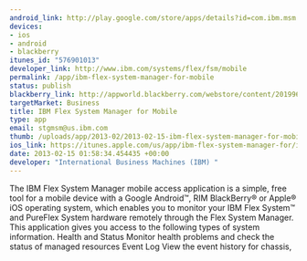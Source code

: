 ```yaml
--- 
android_link: http://play.google.com/store/apps/details?id=com.ibm.msm.android
devices: 
- ios
- android
- blackberry
itunes_id: "576901013"
developer_link: http://www.ibm.com/systems/flex/fsm/mobile
permalink: /app/ibm-flex-system-manager-for-mobile
status: publish
blackberry_link: http://appworld.blackberry.com/webstore/content/20199697/?lang=en
targetMarket: Business
title: IBM Flex System Manager for Mobile
type: app
email: stgmsm@us.ibm.com
thumb: /uploads/app/2013-02/2013-02-15-ibm-flex-system-manager-for-mobile.jpg
ios_link: https://itunes.apple.com/us/app/ibm-flex-system-manager-for/id576901013?ls=1%26mt=8
date: 2013-02-15 01:58:34.454435 +00:00
developer: "International Business Machines (IBM) "
---
```


The IBM Flex System Manager mobile access application is a simple, free tool for a mobile device with a Google Android™, RIM BlackBerry® or Apple® iOS operating system, which enables you to monitor your IBM Flex System™ and PureFlex System hardware remotely through the Flex System Manager.
This application gives you access to the following types of system information.
Health and Status
Monitor health problems and check the status of managed resources
Event Log
View the event history for chassis,
